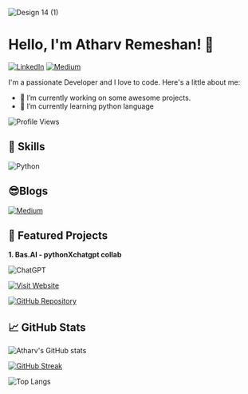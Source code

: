 ![Design 14 (1)](https://github.com/d4r534/d4r534/assets/110873154/79becf41-d00c-489e-b656-fc61173caec0)

# Hello, I'm Atharv Remeshan! 👋

[![LinkedIn](https://img.shields.io/badge/LinkedIn-Follow-black?style=for-the-badge&logo=linkedin&labelColor=000000)](https://linkedin.com/in/atharvremeshanbasai)
[![Medium](https://img.shields.io/badge/Medium-Follow-black?style=for-the-badge&logo=medium&labelColor=black)](https://medium.com/@atharv.rem)

I'm a passionate Developer and I love to code. Here's a little about me:
- 🔭 I’m currently working on some awesome projects.
- 🌱 I’m currently learning python language

![Profile Views](https://komarev.com/ghpvc/?username=d4r534&color=000000&style=flat&label=Profile+Views)

## 🚀 Skills
![Python](https://img.shields.io/badge/python-3670A0?style=for-the-badge&logo=python&logoColor=ffdd54)

## 😎Blogs
[![Medium](https://github-readme-medium.vercel.app/?username=@atharv.rem)](https://medium.com/@atharv.rem)

## 🌟 Featured Projects

**1. Bas.AI - pythonXchatgpt collab**
   
   ![ChatGPT](https://img.shields.io/badge/chatGPT-74aa9c?style=for-the-badge&logo=openai&logoColor=white)
   
   [![Visit Website](https://img.shields.io/badge/Visit%20Website-Click%20Here-black?style=for-the-badge)](https://basaitech.wixsite.com/bas-ai)
   
   [![GitHub Repository](https://img.shields.io/badge/GitHub-Repository-black?style=for-the-badge&logo=github)](https://github.com/d4r534/Bas.AI)


## 📈 GitHub Stats

![Atharv's GitHub stats](https://github-readme-stats.vercel.app/api?username=d4r534&show_icons=true&hide=contribs,prs&cache_seconds=86400&theme=merko)
<!-- GitHub Readme Streak Stats -->
<p align="left">
    <a href="https://github.com/denvercoder1/github-readme-streak-stats">
        <img src="https://github-readme-streak-stats.herokuapp.com/?user=d4r534&theme=dark" alt="GitHub Streak" />
    </a>
</p>

![Top Langs](https://github-readme-stats.vercel.app/api/top-langs/?username=d4r534&layout=compact&theme=dark)
